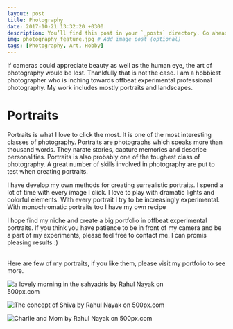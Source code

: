 ```yaml
---
layout: post
title: Photography
date: 2017-10-21 13:32:20 +0300
description: You’ll find this post in your `_posts` directory. Go ahead and edit it and re-build the site to see your changes. # Add post description (optional)
img: photography_feature.jpg # Add image post (optional)
tags: [Photography, Art, Hobby]
---
```

If cameras could appreciate beauty as well as the human eye, the art of photography would be lost. Thankfully that is not the case. I am a hobbiest photographer who is inching towards offbeat experimental professional photography. My work includes mostly portraits and landscapes. 

# Portraits
Portraits is what I love to click the most. It is one of the most interesting classes of photography. Portraits are photographs which speaks more than thousand words. They narate stories, capture memories and describe personalities. Portraits is also probably one of the toughest class of photography. A great number of skills involved in photography are put to test when creating portraits. <br />

I have develop my own methods for creating surrealistic portraits. I spend a lot of time with every image I click. I love to play with dramatic lights and colorful elements. With every portrait I try to be increasingly experimental. With monochromatic portraits too I have my own recipe 

I hope find my niche and create a big portfolio in offbeat experimental portraits. If you think you have patience to be in front of my camera and be a part of my experiments, please feel free to contact me. I can promis pleasing results :)

<br />
Here are few of my portraits, if you like them, please visit my portfolio  to see more. 
<a href="https://500px.com/rahulnayak">
      <i class="fa fa-500px " aria-hidden="true"></i> 
</a> &nbsp; &nbsp;

<br />
<div class='pixels-photo' style="width: 400px">
  <p>
    <img src='https://drscdn.500px.org/photo/227902955/m%3D900/v2?user_id=269543&webp=true&sig=0767793da37c8f8a15453abd459ca100e7cfc9cefbe5ab76ba576d99db25d0c5' alt='a lovely morning in the sahyadris by Rahul Nayak on 500px.com'>
  </p>
  <a href='https://500px.com/photo/227902955/a-lovely-morning-in-the-sahyadris-by-rahul-nayak' alt='a lovely morning in the sahyadris by Rahul Nayak on 500px.com'></a>
</div>

<div class='pixels-photo' style="width: 400px">
  <p>
    <img src='https://drscdn.500px.org/photo/152476165/m%3D900/v2?user_id=269543&webp=true&sig=c4b10e943f2b1e578af1b66ea8e5169a6a86a3c8b857f0cb5b7a83509e9f0ae8' alt='The concept of Shiva by Rahul Nayak on 500px.com'>
  </p>
  <a href='https://500px.com/photo/152476165/the-concept-of-shiva-by-rahul-nayak' alt='The concept of Shiva by Rahul Nayak on 500px.com'></a>
</div>

<div class='pixels-photo'>
  <p>
    <img src='https://drscdn.500px.org/photo/152875311/m%3D900/v2?user_id=269543&webp=true&sig=cbd4fa9c22d730cd251e6b2b8d06fdbed6b8f055127f23160415ec37add1718d' alt='Charlie and Mom by Rahul Nayak on 500px.com'>
  </p>
  <a href='https://500px.com/photo/152875311/charlie-and-mom-by-rahul-nayak' alt='Charlie and Mom by Rahul Nayak on 500px.com'></a>
</div>
<script type='text/javascript' src='https://500px.com/embed.js'></script>
<!-- ![Charlie](https://drscdn.500px.org/photo/132194353/m%3D900/v2?user_id=269543&webp=true&sig=52e8bcf231c701d5620382b29fa66d118d28475e7cf028ecc4fdc8a58f4a4405)
 -->

